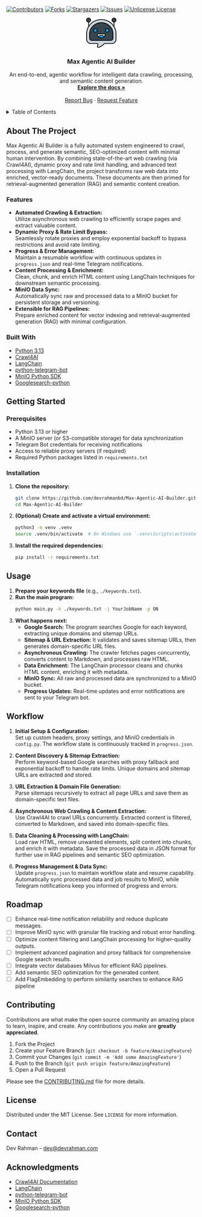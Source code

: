 [![Contributors][contributors-shield]][contributors-url]
[![Forks][forks-shield]][forks-url]
[![Stargazers][stars-shield]][stars-url]
[![Issues][issues-shield]][issues-url]
[![Unlicense License][license-shield]][license-url]

<div align="center">
  <a href="https://github.com/devrahmanbd/Max-Agentic-AI-Builder">
    <img src="images/max.png" alt="Logo" width="80" height="80">
  </a>

  <h3 align="center">Max Agentic AI Builder</h3>

  <p align="center">
    An end-to-end, agentic workflow for intelligent data crawling, processing, and semantic content generation.
    <br />
    <a href="https://github.com/devrahmanbd/Max-Agentic-AI-Builder"><strong>Explore the docs »</strong></a>
    <br /><br />
    <a href="https://github.com/devrahmanbd/Max-Agentic-AI-Builder/issues/new?labels=bug&template=bug-report---.md">Report Bug</a>
    ·
    <a href="https://github.com/devrahmanbd/Max-Agentic-AI-Builder/issues/new?labels=enhancement&template=feature-request---.md">Request Feature</a>
  </p>
</div>

<details>
  <summary>Table of Contents</summary>
  <ol>
    <li>
      <a href="#about-the-project">About The Project</a>
      <ul>
        <li><a href="#features">Features</a></li>
        <li><a href="#built-with">Built With</a></li>
      </ul>
    </li>
    <li>
      <a href="#getting-started">Getting Started</a>
      <ul>
        <li><a href="#prerequisites">Prerequisites</a></li>
        <li><a href="#installation">Installation</a></li>
      </ul>
    </li>
    <li><a href="#usage">Usage</a></li>
    <li><a href="#workflow">Workflow</a></li>
    <li><a href="#roadmap">Roadmap</a></li>
    <li><a href="#contributing">Contributing</a></li>
    <li><a href="#license">License</a></li>
    <li><a href="#contact">Contact</a></li>
    <li><a href="#acknowledgments">Acknowledgments</a></li>
  </ol>
</details>

## About The Project

Max Agentic AI Builder is a fully automated system engineered to crawl, process, and generate semantic, SEO-optimized content with minimal human intervention. By combining state-of-the-art web crawling (via Crawl4AI), dynamic proxy and rate limit handling, and advanced text processing with LangChain, the project transforms raw web data into enriched, vector-ready documents. These documents are then primed for retrieval-augmented generation (RAG) and semantic content creation.

### Features
- **Automated Crawling & Extraction:**  
  Utilize asynchronous web crawling to efficiently scrape pages and extract valuable content.
- **Dynamic Proxy & Rate Limit Bypass:**  
  Seamlessly rotate proxies and employ exponential backoff to bypass restrictions and avoid rate limiting.
- **Progress & Error Management:**  
  Maintain a resumable workflow with continuous updates in `progress.json` and real-time Telegram notifications.
- **Content Processing & Enrichment:**  
  Clean, chunk, and enrich HTML content using LangChain techniques for downstream semantic processing.
- **MinIO Data Sync:**  
  Automatically sync raw and processed data to a MinIO bucket for persistent storage and versioning.
- **Extensible for RAG Pipelines:**  
  Prepare enriched content for vector indexing and retrieval-augmented generation (RAG) with minimal configuration.

### Built With
- [Python 3.13](https://www.python.org/)
- [Crawl4AI](https://pypi.org/project/crawl4ai/)
- [LangChain](https://github.com/hwchase17/langchain)
- [python-telegram-bot](https://github.com/python-telegram-bot/python-telegram-bot)
- [MinIO Python SDK](https://github.com/minio/minio-py)
- [Googlesearch-python](https://github.com/Nv7-GitHub/googlesearch)

## Getting Started

### Prerequisites
- Python 3.13 or higher
- A MinIO server (or S3-compatible storage) for data synchronization
- Telegram Bot credentials for receiving notifications
- Access to reliable proxy servers (if required)
- Required Python packages listed in `requirements.txt`

### Installation
1. **Clone the repository:**
   ```sh
   git clone https://github.com/devrahmanbd/Max-Agentic-AI-Builder.git
   cd Max-Agentic-AI-Builder
   ```
2. **(Optional) Create and activate a virtual environment:**
   ```sh
   python3 -m venv .venv
   source .venv/bin/activate  # On Windows use `.venv\Scripts\activate`
   ```
3. **Install the required dependencies:**
   ```sh
   pip install -r requirements.txt
   ```

## Usage

1. **Prepare your keywords file** (e.g., `./keywords.txt`).
2. **Run the main program:**
   ```sh
   python main.py -k ./keywords.txt -j YourJobName -p ON
   ```
3. **What happens next:**
   - **Google Search:** The program searches Google for each keyword, extracting unique domains and sitemap URLs.
   - **Sitemap & URL Extraction:** It validates and saves sitemap URLs, then generates domain-specific URL files.
   - **Asynchronous Crawling:** The crawler fetches pages concurrently, converts content to Markdown, and processes raw HTML.
   - **Data Enrichment:** The LangChain processor cleans and chunks HTML content, enriching it with metadata.
   - **MinIO Sync:** All raw and processed data are synchronized to a MinIO bucket.
   - **Progress Updates:** Real-time updates and error notifications are sent to your Telegram bot.

## Workflow

1. **Initial Setup & Configuration:**  
   Set up custom headers, proxy settings, and MinIO credentials in `config.py`. The workflow state is continuously tracked in `progress.json`.

2. **Content Discovery & Sitemap Extraction:**  
   Perform keyword-based Google searches with proxy fallback and exponential backoff to handle rate limits. Unique domains and sitemap URLs are extracted and stored.

3. **URL Extraction & Domain File Generation:**  
   Parse sitemaps recursively to extract all page URLs and save them as domain-specific text files.

4. **Asynchronous Web Crawling & Content Extraction:**  
   Use Crawl4AI to crawl URLs concurrently. Extracted content is filtered, converted to Markdown, and saved into domain-specific files.

5. **Data Cleaning & Processing with LangChain:**  
   Load raw HTML, remove unwanted elements, split content into chunks, and enrich it with metadata. Save the processed data in JSON format for further use in RAG pipelines and semantic SEO optimization.

6. **Progress Management & Data Sync:**  
   Update `progress.json` to maintain workflow state and resume capability. Automatically sync processed data and job results to MinIO, while Telegram notifications keep you informed of progress and errors.

## Roadmap

- [ ] Enhance real-time notification reliability and reduce duplicate messages.
- [ ] Improve MinIO sync with granular file tracking and robust error handling.
- [ ] Optimize content filtering and LangChain processing for higher-quality outputs.
- [ ] Implement advanced pagination and proxy fallback for comprehensive Google search results.
- [ ] Integrate vector databases Milvus for efficient RAG pipelines.
- [ ] Add semantic SEO optimization for the generated content.
- [ ] Add FlagEmbedding to perform similarity searches to enhance RAG pipeline

## Contributing

Contributions are what make the open source community an amazing place to learn, inspire, and create. Any contributions you make are **greatly appreciated**.

1. Fork the Project
2. Create your Feature Branch (`git checkout -b feature/AmazingFeature`)
3. Commit your Changes (`git commit -m 'Add some AmazingFeature'`)
4. Push to the Branch (`git push origin feature/AmazingFeature`)
5. Open a Pull Request

Please see the [CONTRIBUTING.md](CONTRIBUTING.md) file for more details.

## License

Distributed under the MIT License. See `LICENSE` for more information.

## Contact

Dev Rahman – [dev@devrahman.com](mailto:dev@devrahman.com)

## Acknowledgments

- [Crawl4AI Documentation](https://docs.crawl4ai.com/)
- [LangChain](https://github.com/hwchase17/langchain)
- [python-telegram-bot](https://github.com/python-telegram-bot/python-telegram-bot)
- [MinIO Python SDK](https://github.com/minio/minio-py)
- [Googlesearch-python](https://github.com/Nv7-GitHub/googlesearch)


<!-- MARKDOWN LINKS & IMAGES -->
<!-- https://www.markdownguide.org/basic-syntax/#reference-style-links -->
[contributors-shield]: https://img.shields.io/github/contributors/devrahmanbd/Max-Agentic-AI-Builder.svg?style=for-the-badge
[contributors-url]: https://github.com/devrahmanbd/Max-Agentic-AI-Builder/graphs/contributors
[forks-shield]: https://img.shields.io/github/forks/devrahmanbd/Max-Agentic-AI-Builder.svg?style=for-the-badge
[forks-url]: https://github.com/devrahmanbd/Max-Agentic-AI-Builder/network/members
[stars-shield]: https://img.shields.io/github/stars/devrahmanbd/Max-Agentic-AI-Builder.svg?style=for-the-badge
[stars-url]: https://github.com/devrahmanbd/Max-Agentic-AI-Builder/stargazers
[issues-shield]: https://img.shields.io/github/issues/devrahmanbd/Max-Agentic-AI-Builder.svg?style=for-the-badge
[issues-url]: https://github.com/devrahmanbd/Max-Agentic-AI-Builder/issues
[license-shield]: https://img.shields.io/github/license/devrahmanbd/Max-Agentic-AI-Builder.svg?style=for-the-badge
[license-url]: https://github.com/devrahmanbd/Max-Agentic-AI-Builder/blob/main/LICENSE
